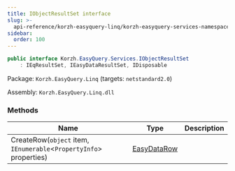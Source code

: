 ```yaml
---
title: IObjectResultSet interface
slug: >-
  api-reference/korzh-easyquery-linq/korzh-easyquery-services-namespace/iobjectresultset-interface
sidebar:
  order: 100
---
```


```csharp
public interface Korzh.EasyQuery.Services.IObjectResultSet
    : IEqResultSet, IEasyDataResultSet, IDisposable

```
Package: `Korzh.EasyQuery.Linq` (targets: `netstandard2.0`)

Assembly: `Korzh.EasyQuery.Linq.dll`

### Methods

| Name | Type | Description | 
| --- | --- | --- | 
| CreateRow(`object` item, `IEnumerable`&lt;`PropertyInfo`&gt; properties) | [EasyDataRow](/easyquery/docs/api-reference/easydata-core/easydata-namespace/easydatarow-class) |  |
